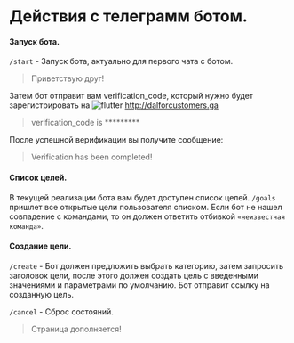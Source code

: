 # Действия с телеграмм ботом.

#### Запуск бота.
`/start` - Запуск бота, актуально для первого чата с ботом.
> Приветствую друг!

Затем бот отправит вам verification_code, который нужно будет зарегистрировать на
![flutter](https://img.shields.io/badge/сайте-important) http://dalforcustomers.ga

> verification_code is *********

После успешной верификации вы получите сообщение:
> Verification has been completed!

#### Список целей.
В текущей реализации бота вам будет доступен список целей.
`/goals` пришлет все открытые цели пользователя списком. Если бот не нашел совпадение с командами, то он должен ответить отбивкой `«неизвестная команда»`.

#### Cоздание цели.
`/create` - Бот должен предложить выбрать категорию, затем запросить заголовок цели, после этого должен создать цель с введенными значениями и параметрами по умолчанию.
Бот отправит ссылку на созданную цель.

`/cancel` - Сброс состояний.

> Страница дополняется!   

